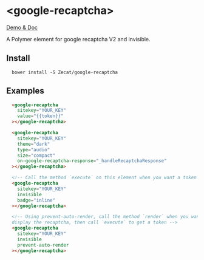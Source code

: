 # \<google-recaptcha\>

[Demo & Doc](http://zecat.github.io/google-recaptcha/)

A Polymer element for google recaptcha V2 and invisible.

## Install
```
  bower install -S Zecat/google-recaptcha
```

## Examples
```html
  <google-recaptcha
    sitekey="YOUR_KEY"
    value="{{token}}"
  ></google-recaptcha>

  <google-recaptcha
    sitekey="YOUR_KEY"
    theme="dark"
    type="audio"
    size="compact"
    on-google-recaptcha-response="_handleRecaptchaResponse"
  ></google-recaptcha>

  <!-- Call the method `execute` on this element when you want a token -->
  <google-recaptcha
    sitekey="YOUR_KEY"
    invisible
    badge="inline"
  ></google-recaptcha>

  <!-- Using prevent-auto-render, call the method `render` when you want to
  display the recaptcha, then call `execute` to get a token -->
  <google-recaptcha
    sitekey="YOUR_KEY"
    invisible
    prevent-auto-render
  ></google-recaptcha>
```
